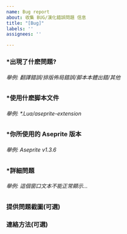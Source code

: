 ```yaml
---
name: Bug report
about: 收集 BUG/漢化錯誤問題 信息
title: "[Bug]"
labels: ''
assignees: ''

---
```


### *出現了什麽問題?
###### 舉例: 翻譯錯誤/排版佈局錯誤/脚本本體出錯/其他

### *使用什麽脚本文件
###### 舉例: *.Lua/aseprite-extension

### *你所使用的 Aseprite 版本
###### 舉例: Aseprite v1.3.6

### *詳細問題
###### 舉例: 這個窗口文本不能正常顯示...

### 提供問題截圖(可選)

### 連絡方法(可選)
